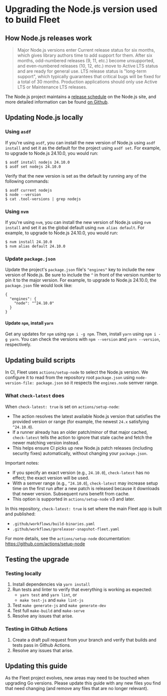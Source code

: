 # Upgrading the Node.js version used to build Fleet

## How Node.js releases work

> Major Node.js versions enter Current release status for six months, which gives library authors time to add support for them. After six months, odd-numbered releases (9, 11, etc.) become unsupported, and even-numbered releases (10, 12, etc.) move to Active LTS status and are ready for general use. LTS release status is "long-term support", which typically guarantees that critical bugs will be fixed for a total of 30 months. Production applications should only use Active LTS or Maintenance LTS releases.

The Node.js project maintains a [release schedule](https://nodejs.org/en/about/releases/) on the Node.js site, and more detailed information can be found [on Github](https://github.com/nodejs/release?tab=readme-ov-file#release-schedule).

## Updating Node.js locally

### Using `asdf`

If you're using `asdf`, you can install the new version of Node.js using `asdf install` and set it as the default for the project using `asdf set`. For example, to upgrade to Node.js 24.10.0, you would run:

```shell
$ asdf install nodejs 24.10.0
$ asdf set nodejs 24.10.0
```

Verify that the new version is set as the default by running any of the following commands:

```shell
$ asdf current nodejs
$ node --version
$ cat .tool-versions | grep nodejs
```

### Using `nvm`

If you're using `nvm`, you can install the new version of Node.js using `nvm install` and set it as the global default using `nvm alias default`. For example, to upgrade to Node.js 24.10.0, you would run:

```shell
$ nvm install 24.10.0
$ nvm alias default 24.10.0
```

### Update `package.json`

Update the project's `package.json` file's `"engines"` key to include the new version of Node.js. Be sure to include the `^` in front of the version number to pin it to the major version. For example, to upgrade to Node.js 24.10.0, the `package.json` file would look like:

```jsonc
{
  "engines": {
    "node": "^24.10.0"
  }
}
```

#### Update `npm`, install `yarn`

Get any updates for `npm` using `npm i -g npm`. Then, install `yarn` using `npm i -g yarn`. You can check the versions with `npm --version` and `yarn --version`, respectively.

## Updating build scripts

In CI, Fleet uses `actions/setup-node` to select the Node.js version. We configure it to read from the repository root `package.json` using `node-version-file: package.json` so it respects the `engines.node` semver range.

### What `check-latest` does

When `check-latest: true` is set on `actions/setup-node`:
- The action resolves the latest available Node.js version that satisfies the provided version or range (for example, the newest `24.x` satisfying `^24.10.0`).
- If a runner already has an older patch/minor of that major cached, `check-latest` tells the action to ignore that stale cache and fetch the newer matching version instead.
- This helps ensure CI picks up new Node.js patch releases (including security fixes) automatically, without changing your `package.json`.

Important notes:
- If you specify an exact version (e.g., `24.10.0`), `check-latest` has no effect; the exact version will be used.
- With a semver range (e.g., `^24.10.0`), `check-latest` may increase setup time on the first run after a new patch is released because it downloads that newer version. Subsequent runs benefit from cache.
- This option is supported in `actions/setup-node` v3 and later.

In this repository, `check-latest: true` is set where the main Fleet app is built and published:
- `.github/workflows/build-binaries.yaml`
- `.github/workflows/goreleaser-snapshot-fleet.yaml`

For more details, see the `actions/setup-node` documentation: https://github.com/actions/setup-node



## Testing the upgrade

### Testing locally

1. Install dependencies via `yarn install`
2. Run tests and linter to verify that everything is working as expected:
   - `yarn test` and `yarn lint`, or
   - `make test-js` and `make lint-js`
3. Test `make generate-js` and `make generate-dev`
4. Test full `make-build` and `make-serve`
5. Resolve any issues that arise.

### Testing in Github Actions

1. Create a draft pull request from your branch and verify that builds and tests pass in Github Actions.
2. Resolve any issues that arise.

## Updating this guide

As the Fleet project evolves, new areas may need to be touched when upgrading Go versions. Please update this guide with any new files you find that need changing (and remove any files that are no longer relevant).